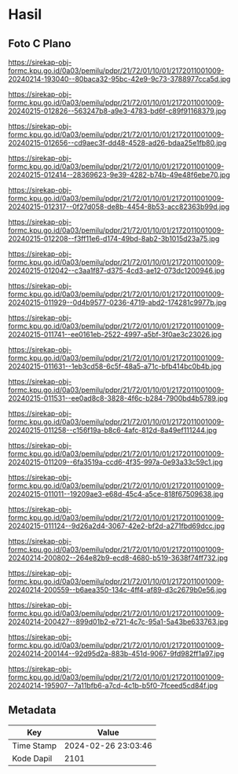# Hasil

## Foto C Plano

https://sirekap-obj-formc.kpu.go.id/0a03/pemilu/pdpr/21/72/01/10/01/2172011001009-20240214-193040--80baca32-95bc-42e9-9c73-3788977cca5d.jpg

https://sirekap-obj-formc.kpu.go.id/0a03/pemilu/pdpr/21/72/01/10/01/2172011001009-20240215-012826--563247b8-a9e3-4783-bd6f-c89f91168379.jpg

https://sirekap-obj-formc.kpu.go.id/0a03/pemilu/pdpr/21/72/01/10/01/2172011001009-20240215-012656--cd9aec3f-dd48-4528-ad26-bdaa25e1fb80.jpg

https://sirekap-obj-formc.kpu.go.id/0a03/pemilu/pdpr/21/72/01/10/01/2172011001009-20240215-012414--28369623-9e39-4282-b74b-49e48f6ebe70.jpg

https://sirekap-obj-formc.kpu.go.id/0a03/pemilu/pdpr/21/72/01/10/01/2172011001009-20240215-012317--0f27d058-de8b-4454-8b53-acc82363b99d.jpg

https://sirekap-obj-formc.kpu.go.id/0a03/pemilu/pdpr/21/72/01/10/01/2172011001009-20240215-012208--f3ff11e6-d174-49bd-8ab2-3b1015d23a75.jpg

https://sirekap-obj-formc.kpu.go.id/0a03/pemilu/pdpr/21/72/01/10/01/2172011001009-20240215-012042--c3aa1f87-d375-4cd3-ae12-073dc1200946.jpg

https://sirekap-obj-formc.kpu.go.id/0a03/pemilu/pdpr/21/72/01/10/01/2172011001009-20240215-011929--0d4b9577-0236-4719-abd2-174281c9977b.jpg

https://sirekap-obj-formc.kpu.go.id/0a03/pemilu/pdpr/21/72/01/10/01/2172011001009-20240215-011741--ee0161eb-2522-4997-a5bf-3f0ae3c23026.jpg

https://sirekap-obj-formc.kpu.go.id/0a03/pemilu/pdpr/21/72/01/10/01/2172011001009-20240215-011631--1eb3cd58-6c5f-48a5-a71c-bfb414bc0b4b.jpg

https://sirekap-obj-formc.kpu.go.id/0a03/pemilu/pdpr/21/72/01/10/01/2172011001009-20240215-011531--ee0ad8c8-3828-4f6c-b284-7900bd4b5789.jpg

https://sirekap-obj-formc.kpu.go.id/0a03/pemilu/pdpr/21/72/01/10/01/2172011001009-20240215-011258--c156f19a-b8c6-4afc-812d-8a49ef111244.jpg

https://sirekap-obj-formc.kpu.go.id/0a03/pemilu/pdpr/21/72/01/10/01/2172011001009-20240215-011209--6fa3519a-ccd6-4f35-997a-0e93a33c59c1.jpg

https://sirekap-obj-formc.kpu.go.id/0a03/pemilu/pdpr/21/72/01/10/01/2172011001009-20240215-011011--19209ae3-e68d-45c4-a5ce-818f67509638.jpg

https://sirekap-obj-formc.kpu.go.id/0a03/pemilu/pdpr/21/72/01/10/01/2172011001009-20240215-011124--9d26a2d4-3067-42e2-bf2d-a271fbd69dcc.jpg

https://sirekap-obj-formc.kpu.go.id/0a03/pemilu/pdpr/21/72/01/10/01/2172011001009-20240214-200802--264e82b9-ecd8-4680-b519-3638f74ff732.jpg

https://sirekap-obj-formc.kpu.go.id/0a03/pemilu/pdpr/21/72/01/10/01/2172011001009-20240214-200559--b6aea350-134c-4ff4-af89-d3c2679b0e56.jpg

https://sirekap-obj-formc.kpu.go.id/0a03/pemilu/pdpr/21/72/01/10/01/2172011001009-20240214-200427--899d01b2-e721-4c7c-95a1-5a43be633763.jpg

https://sirekap-obj-formc.kpu.go.id/0a03/pemilu/pdpr/21/72/01/10/01/2172011001009-20240214-200144--92d95d2a-883b-451d-9067-9fd982ff1a97.jpg

https://sirekap-obj-formc.kpu.go.id/0a03/pemilu/pdpr/21/72/01/10/01/2172011001009-20240214-195907--7a11bfb6-a7cd-4c1b-b5f0-7fceed5cd84f.jpg


## Metadata

| Key        | Value               |
| ---------- | ------------------- |
| Time Stamp | 2024-02-26 23:03:46 |
| Kode Dapil | 2101                |




